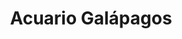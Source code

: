 ---
title: "Acuario Galápagos"
url: /ciudad-autonoma-de-buenos-aires/acuario-galapagos/
shop: mascotas
---